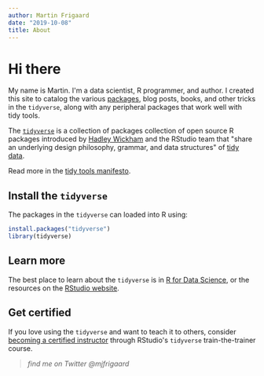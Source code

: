 ```yaml
---
author: Martin Frigaard
date: "2019-10-08"
title: About
---
```


# Hi there

My name is Martin. I'm a data scientist, R programmer, and author. I created 
this site to catalog the various 
[packages](https://www.tidyverse.org/packages/), blog posts, books, and other
tricks in the `tidyverse`, along with any peripheral packages that
work well with tidy tools. 

The [`tidyverse`](https://en.wikipedia.org/wiki/Tidyverse) is a collection of 
packages collection of open source R packages introduced by 
[Hadley Wickham](http://hadley.nz/) and the RStudio team that "share an 
underlying design philosophy, grammar, and data structures" of 
[tidy data](https://vita.had.co.nz/papers/tidy-data.pdf).

Read more in the [tidy tools manifesto](https://cran.r-project.org/web/packages/tidyverse/vignettes/manifesto.html).

## Install the `tidyverse`

The packages in the `tidyverse` can loaded into R using: 

```r
install.packages("tidyverse")
library(tidyverse)
```

## Learn more 

The best place to learn about the `tidyverse` is in 
[R for Data Science](https://r4ds.had.co.nz/), or the resources on the 
[RStudio website](https://resources.rstudio.com/).

## Get certified 

If you love using the `tidyverse` and want to teach it to others, consider 
[becoming a certified instructor](https://education.rstudio.com/trainers#info) 
through RStudio's `tidyverse` train-the-trainer course.

> *find me on Twitter @mjfrigaard*

